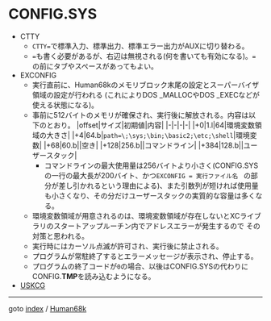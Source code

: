 # CONFIG.SYS

* CTTY
  * `CTTY=`で標準入力、標準出力、標準エラー出力がAUXに切り替わる。
  * `=`も書く必要があるが、右辺は無視される(何を書いても有効になる)。`=`の前にタブやスペースがあってもよい。
* EXCONFIG
  * 実行直前に、Human68kのメモリブロック末尾の設定とスーパーバイザ領域の設定が行われる
    (これによりDOS \_MALLOCやDOS \_EXECなどが使える状態になる)。
  * 事前に512バイトのメモリが確保され、実行後に解放される。内容は以下のとおり。
    |offset|サイズ|初期値|内容|
    |-|-|-|-|
    |+0|1.l|64|環境変数領域の大きさ|
    |+4|64.b|`path=\;\sys;\bin;\basic2;\etc;\shell`|環境変数|
    |+68|60.b||空き|
    |+128|256.b||コマンドライン|
    |+384|128.b||ユーザースタック|
    * コマンドラインの最大使用量は256バイトより小さく(CONFIG.SYSの一行の最大長が200バイト、かつ`EXCONFIG = 実行ファイル名 `
      の部分が差し引かれるという理由による)、また引数列が短ければ使用量も小さくなり、その分だけユーザースタックの実質的な容量は多くなる。
  * 環境変数領域が用意されるのは、環境変数領域が存在しないとXCライブラリのスタートアップルーチン内でアドレスエラーが発生するので
    その対策と思われる。
  * 実行時にはカーソル点滅が許可され、実行後に禁止される。
  * プログラムが常駐終了するとエラーメッセージが表示され、停止する。
  * プログラムの終了コードが`0`の場合、以後はCONFIG.SYSの代わりにCONFIG.**TMP**を読み込むようになる。
* [USKCG](uskcg/README.md)


----
goto [index](../../README.md) / [Human68k](../README.md)
